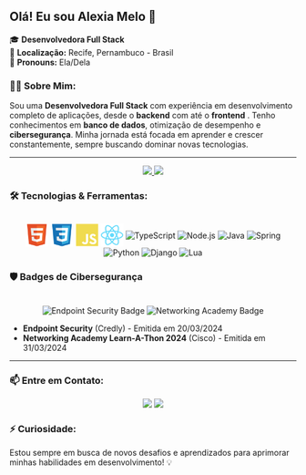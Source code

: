 ##  Olá! Eu sou **Alexia Melo** 🌟

🎓 **Desenvolvedora Full Stack** <br>
📍 **Localização:** Recife, Pernambuco - Brasil  
🌱 **Pronouns:** Ela/Dela  

### 👩‍💻 **Sobre Mim:**

Sou uma **Desenvolvedora Full Stack** com experiência em desenvolvimento completo de aplicações, desde o **backend** com  até o **frontend** . Tenho conhecimentos  em **banco de dados**, otimização de desempenho e **cibersegurança**. Minha jornada está focada em aprender e crescer constantemente, sempre buscando dominar novas tecnologias.

---

<div align="center">
  <a href="https://github.com/alexiaev20">
    <img height="150em" src="https://github-readme-stats.vercel.app/api?username=alexiaev20&show_icons=true&theme=radical&include_all_commits=true&count_private=true"/>
  </a>
  <a href="https://github.com/alexiaev20">
    <img height="150em" src="https://github-readme-stats.vercel.app/api/top-langs/?username=alexiaev20&layout=compact&langs_count=7&theme=radical"/>
  </a>
</div>

### 🛠️ Tecnologias & Ferramentas:

<div align="center" style="display: inline_block"><br>
  <img align="center" alt="HTML5" height="40" width="40" src="https://raw.githubusercontent.com/devicons/devicon/master/icons/html5/html5-original.svg">
  <img align="center" alt="CSS3" height="40" width="40" src="https://raw.githubusercontent.com/devicons/devicon/master/icons/css3/css3-original.svg">
  <img align="center" alt="JavaScript" height="40" width="40" src="https://raw.githubusercontent.com/devicons/devicon/master/icons/javascript/javascript-plain.svg">
  <img align="center" alt="React" height="40" width="40" src="https://raw.githubusercontent.com/devicons/devicon/master/icons/react/react-original.svg">
  <img align="center" alt="TypeScript" height="40" width="40" src="https://cdn.jsdelivr.net/gh/devicons/devicon/icons/typescript/typescript-original.svg">
  <img align="center" alt="Node.js" height="40" width="40" src="https://cdn.jsdelivr.net/gh/devicons/devicon/icons/nodejs/nodejs-original.svg">
  <img align="center" alt="Java" height="40" width="40" src="https://cdn.jsdelivr.net/gh/devicons/devicon/icons/java/java-original.svg">
  <img align="center" alt="Spring" height="40" width="40" src="https://cdn.jsdelivr.net/gh/devicons/devicon/icons/spring/spring-original.svg">
  <img align="center" alt="Python" height="40" width="40" src="https://cdn.jsdelivr.net/gh/devicons/devicon/icons/python/python-original.svg">
  <img align="center" alt="Django" height="40" width="40" src="https://cdn.jsdelivr.net/gh/devicons/devicon/icons/django/django-plain.svg">
  <img align="center" alt="Lua" height="40" width="40" src="https://cdn.jsdelivr.net/gh/devicons/devicon/icons/lua/lua-original.svg"> 
</div>

### 🛡️ Badges de Cibersegurança

<div align="center" style="display: inline_block"><br>
  <img align="center" height="70" src="https://images.credly.com/size/110x110/images/0ca5f542-fb5e-4a22-9b7a-c1a1ce4c3db7/EndpointSecurity.png" alt="Endpoint Security Badge">
  <img align="center" height="70" src="https://images.credly.com/size/340x340/images/e360c3e0-4031-479b-ad7b-5ce878bc29d7/image.png" alt="Networking Academy Badge">
</div>

- **Endpoint Security** (Credly) - Emitida em 20/03/2024
- **Networking Academy Learn-A-Thon 2024** (Cisco) - Emitida em 31/03/2024

---

### 📫 Entre em Contato:

<div align="center">
  <a href="mailto:alexiaevellyn20@gmail.com"><img src="https://img.shields.io/badge/-Gmail-%23333?style=for-the-badge&logo=gmail&logoColor=white" target="_blank"></a>
  <a href="https://www.linkedin.com/in/alexia-evelyn" target="_blank"><img src="https://img.shields.io/badge/-LinkedIn-%230077B5?style=for-the-badge&logo=linkedin&logoColor=white" target="_blank"></a>
</div>

### ⚡ **Curiosidade:**
Estou sempre em busca de novos desafios e aprendizados para aprimorar minhas habilidades em desenvolvimento! 💡
